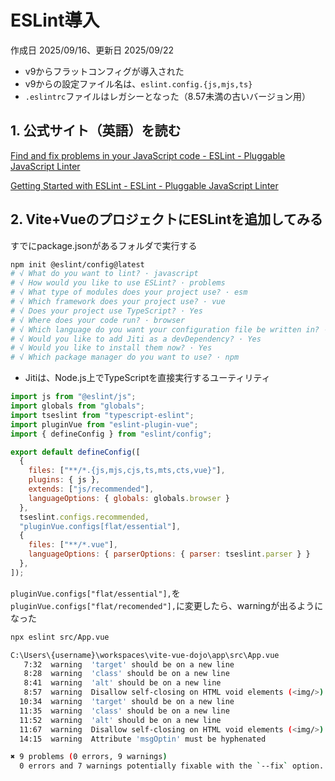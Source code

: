 # ESLint導入

作成日 2025/09/16、更新日 2025/09/22

- v9からフラットコンフィグが導入された
- v9からの設定ファイル名は、`eslint.config.{js,mjs,ts}`
- `.eslintrc`ファイルはレガシーとなった（8.57未満の古いバージョン用）

## 1. 公式サイト（英語）を読む

[Find and fix problems in your JavaScript code - ESLint - Pluggable JavaScript Linter](https://eslint.org/)

[Getting Started with ESLint - ESLint - Pluggable JavaScript Linter](https://eslint.org/docs/latest/use/getting-started)

## 2. Vite+VueのプロジェクトにESLintを追加してみる

すでにpackage.jsonがあるフォルダで実行する

```bash
npm init @eslint/config@latest
# √ What do you want to lint? · javascript
# √ How would you like to use ESLint? · problems
# √ What type of modules does your project use? · esm
# √ Which framework does your project use? · vue
# √ Does your project use TypeScript? · Yes
# √ Where does your code run? · browser
# √ Which language do you want your configuration file be written in? · ts
# √ Would you like to add Jiti as a devDependency? · Yes
# √ Would you like to install them now? · Yes
# √ Which package manager do you want to use? · npm
```

- Jitiは、Node.js上でTypeScriptを直接実行するユーティリティ

```javascript
import js from "@eslint/js";
import globals from "globals";
import tseslint from "typescript-eslint";
import pluginVue from "eslint-plugin-vue";
import { defineConfig } from "eslint/config";

export default defineConfig([
  { 
    files: ["**/*.{js,mjs,cjs,ts,mts,cts,vue}"], 
    plugins: { js }, 
    extends: ["js/recommended"], 
    languageOptions: { globals: globals.browser } 
  },
  tseslint.configs.recommended,
  "pluginVue.configs[flat/essential"],
  { 
    files: ["**/*.vue"], 
    languageOptions: { parserOptions: { parser: tseslint.parser } }
  },
]);
```

`pluginVue.configs["flat/essential"],`を`pluginVue.configs["flat/recomended"],`に変更したら、warningが出るようになった

```bash
npx eslint src/App.vue

C:\Users\{username}\workspaces\vite-vue-dojo\app\src\App.vue
   7:32  warning  'target' should be on a new line                      vue/max-attributes-per-line
   8:28  warning  'class' should be on a new line                       vue/max-attributes-per-line
   8:41  warning  'alt' should be on a new line                         vue/max-attributes-per-line
   8:57  warning  Disallow self-closing on HTML void elements (<img/>)  vue/html-self-closing
  10:34  warning  'target' should be on a new line                      vue/max-attributes-per-line
  11:35  warning  'class' should be on a new line                       vue/max-attributes-per-line
  11:52  warning  'alt' should be on a new line                         vue/max-attributes-per-line
  11:67  warning  Disallow self-closing on HTML void elements (<img/>)  vue/html-self-closing
  14:15  warning  Attribute 'msgOptin' must be hyphenated               vue/attribute-hyphenation

✖ 9 problems (0 errors, 9 warnings)
  0 errors and 7 warnings potentially fixable with the `--fix` option.
```
